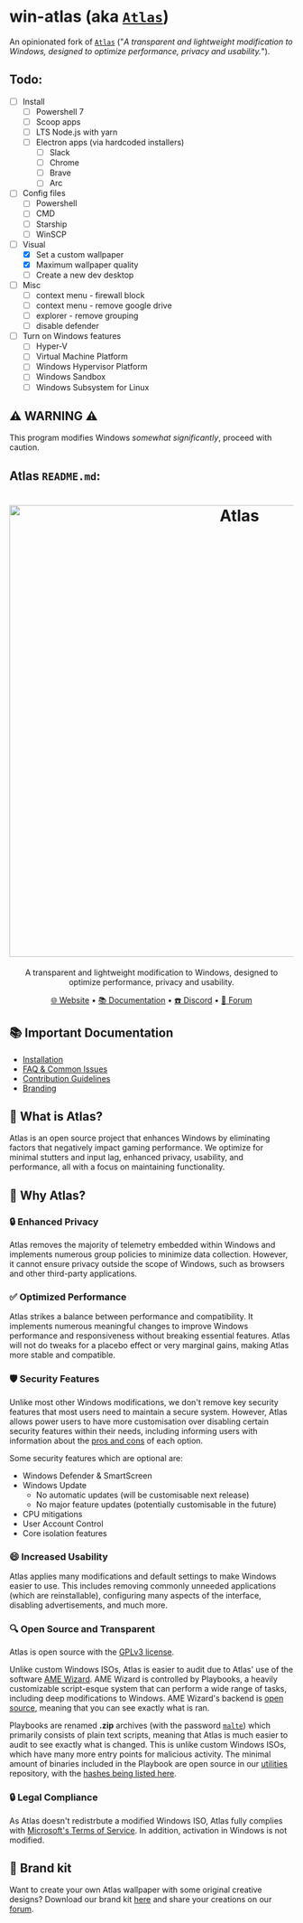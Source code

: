 # win-atlas (aka [`Atlas`](https://github.com/Atlas-OS/Atlas))

An opinionated fork of [`Atlas`](https://github.com/Atlas-OS/Atlas) ("_A transparent and lightweight modification to Windows, designed to optimize performance, privacy and usability._").

## Todo:

-   [ ] Install
    -   [ ] Powershell 7
    -   [ ] Scoop apps
    -   [ ] LTS Node.js with yarn
    -   [ ] Electron apps (via hardcoded installers)
        -   [ ] Slack
        -   [ ] Chrome
        -   [ ] Brave
        -   [ ] Arc
-   [ ] Config files
    -   [ ] Powershell
    -   [ ] CMD
    -   [ ] Starship
    -   [ ] WinSCP
-   [ ] Visual
    -   [x] Set a custom wallpaper
    -   [x] Maximum wallpaper quality
    -   [ ] Create a new dev desktop
-   [ ] Misc
    -   [ ] context menu - firewall block
    -   [ ] context menu - remove google drive
    -   [ ] explorer - remove grouping
    -   [ ] disable defender
-   [ ] Turn on Windows features
    -   [ ] Hyper-V
    -   [ ] Virtual Machine Platform
    -   [ ] Windows Hypervisor Platform
    -   [ ] Windows Sandbox
    -   [ ] Windows Subsystem for Linux

## ⚠️ WARNING ⚠️

This program modifies Windows _somewhat significantly_, proceed with caution.

## Atlas `README.md`:

<h1 align="center">
  <img src="https://gcore.jsdelivr.net/gh/Atlas-OS/branding@main/github-banner.png" alt="Atlas" width="800">
</h1>

<p align="center">A transparent and lightweight modification to Windows, designed to optimize performance, privacy and usability.</p>

<p align="center">
  <a href="https://atlasos.net" target="_blank">🌐 Website</a>
  •
  <a href="https://docs.atlasos.net" target="_blank">📚 Documentation</a>
  •
  <a href="https://discord.atlasos.net" target="_blank">☎️ Discord</a>
  •
  <a href="https://forum.atlasos.net" target="_blank">💬 Forum</a>
</p>

## 📚 **Important Documentation**

-   [Installation](https://docs.atlasos.net/getting-started/installation/)
-   [FAQ & Common Issues](https://docs.atlasos.net/faq-and-troubleshooting/removed-features/)
-   [Contribution Guidelines](https://docs.atlasos.net/contributions/)
-   [Branding](https://docs.atlasos.net/branding/)

## 🤔 What is Atlas?

Atlas is an open source project that enhances Windows by eliminating factors that negatively impact gaming performance. We optimize for minimal stutters and input lag, enhanced privacy, usability, and performance, all with a focus on maintaining functionality.

## 👀 Why Atlas?

### 🔒 Enhanced Privacy

Atlas removes the majority of telemetry embedded within Windows and implements numerous group policies to minimize data collection. However, it cannot ensure privacy outside the scope of Windows, such as browsers and other third-party applications.

### ✅ Optimized Performance

Atlas strikes a balance between performance and compatibility. It implements numerous meaningful changes to improve Windows performance and responsiveness without breaking essential features. Atlas will not do tweaks for a placebo effect or very marginal gains, making Atlas more stable and compatible.

### 🛡️ Security Features

Unlike most other Windows modifications, we don't remove key security features that most users need to maintain a secure system. However, Atlas allows power users to have more customisation over disabling certain security features within their needs, including informing users with information about the [pros and cons](https://docs.atlasos.net/getting-started/post-installation/atlas-folder/security/) of each option.

Some security features which are optional are:

-   Windows Defender & SmartScreen
-   Windows Update
    -   No automatic updates (will be customisable next release)
    -   No major feature updates (potentially customisable in the future)
-   CPU mitigations
-   User Account Control
-   Core isolation features

### 😄 Increased Usability

Atlas applies many modifications and default settings to make Windows easier to use. This includes removing commonly unneeded applications (which are reinstallable), configuring many aspects of the interface, disabling advertisements, and much more.

### 🔍 Open Source and Transparent

Atlas is open source with the [GPLv3 license](https://github.com/Atlas-OS/Atlas/blob/main/LICENSE).

Unlike custom Windows ISOs, Atlas is easier to audit due to Atlas' use of the software [AME Wizard](https://ameliorated.io). AME Wizard is controlled by Playbooks, a heavily customizable script-esque system that can perform a wide range of tasks, including deep modifications to Windows. AME Wizard's backend is [open source](https://git.ameliorated.info/Styris/trusted-uninstaller-cli), meaning that you can see exactly what is ran.

Playbooks are renamed **.zip** archives (with the password [`malte`](https://docs.ameliorated.io/developers/getting-started/creation.html)) which primarily consists of plain text scripts, meaning that Atlas is much easier to audit to see exactly what is changed. This is unlike custom Windows ISOs, which have many more entry points for malicious activity. The minimal amount of binaries included in the Playbook are open source in our [utilities](https://github.com/Atlas-OS/utilities) repository, with the [hashes being listed here](https://github.com/Atlas-OS/Atlas/blob/main/src/playbook/Executables/AtlasModules/README.md).

### 🔒 Legal Compliance

As Atlas doesn't redistrbute a modified Windows ISO, Atlas fully complies with [Microsoft's Terms of Service](https://www.microsoft.com/en-us/Useterms/Retail/Windows/10/UseTerms_Retail_Windows_10_English.htm). In addition, activation in Windows is not modified.

## 🎨 Brand kit

Want to create your own Atlas wallpaper with some original creative designs? Download our brand kit [here](https://github.com/Atlas-OS/branding/archive/refs/heads/main.zip) and share your creations on our [forum](https://forum.atlasos.net/t/art-showcase).
